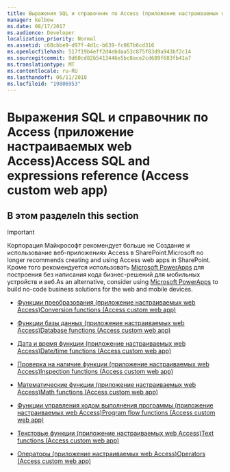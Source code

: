 ```yaml
---
title: Выражения SQL и справочник по Access (приложение настраиваемых web Access)
manager: kelbow
ms.date: 08/17/2017
ms.audience: Developer
localization_priority: Normal
ms.assetid: c68cbbe9-d97f-4d1c-b639-fc067b6cd316
ms.openlocfilehash: 517f19b4eff2d4ebdaa53c875f83d9a943bf2c14
ms.sourcegitcommit: 9d60cd82b5413446e5bc8ace2cd689f683fb41a7
ms.translationtype: MT
ms.contentlocale: ru-RU
ms.lasthandoff: 06/11/2018
ms.locfileid: "19806953"
---
```

# <a name="access-sql-and-expressions-reference-access-custom-web-app"></a><span data-ttu-id="8a783-102">Выражения SQL и справочник по Access (приложение настраиваемых web Access)</span><span class="sxs-lookup"><span data-stu-id="8a783-102">Access SQL and expressions reference (Access custom web app)</span></span>

## <a name="in-this-section"></a><span data-ttu-id="8a783-103">В этом разделе</span><span class="sxs-lookup"><span data-stu-id="8a783-103">In this section</span></span>

> [!IMPORTANT]
> <span data-ttu-id="8a783-104">Корпорация Майкрософт рекомендует больше не Создание и использование веб-приложениях Access в SharePoint.</span><span class="sxs-lookup"><span data-stu-id="8a783-104">Microsoft no longer recommends creating and using Access web apps in SharePoint.</span></span> <span data-ttu-id="8a783-105">Кроме того рекомендуется использовать [Microsoft PowerApps](https://powerapps.microsoft.com/en-us/) для построения без написания кода бизнес-решений для мобильных устройств и веб.</span><span class="sxs-lookup"><span data-stu-id="8a783-105">As an alternative, consider using [Microsoft PowerApps](https://powerapps.microsoft.com/en-us/) to build no-code business solutions for the web and mobile devices.</span></span> 
  
- [<span data-ttu-id="8a783-106">Функции преобразования (приложение настраиваемых web Access)</span><span class="sxs-lookup"><span data-stu-id="8a783-106">Conversion functions (Access custom web app)</span></span>](conversion-functions-access-custom-web-app.md)
    
- [<span data-ttu-id="8a783-107">Функции базы данных (приложение настраиваемых web Access)</span><span class="sxs-lookup"><span data-stu-id="8a783-107">Database functions (Access custom web app)</span></span>](database-functions-access-custom-web-app.md)
    
- [<span data-ttu-id="8a783-108">Дата и время функции (приложение настраиваемых web Access)</span><span class="sxs-lookup"><span data-stu-id="8a783-108">Date/time functions (Access custom web app)</span></span>](date-time-functionsaccess-custom-web-app.md)
    
- [<span data-ttu-id="8a783-109">Проверка на наличие функции (приложение настраиваемых web Access)</span><span class="sxs-lookup"><span data-stu-id="8a783-109">Inspection functions (Access custom web app)</span></span>](inspection-functions-access-custom-web-app.md)
    
- [<span data-ttu-id="8a783-110">Математические функции (приложение настраиваемых web Access)</span><span class="sxs-lookup"><span data-stu-id="8a783-110">Math functions (Access custom web app)</span></span>](math-functions-access-custom-web-app.md)
    
- [<span data-ttu-id="8a783-111">Функции управления ходом выполнения программы (приложение настраиваемых web Access)</span><span class="sxs-lookup"><span data-stu-id="8a783-111">Program flow functions (Access custom web app)</span></span>](program-flow-functions-access-custom-web-app.md)
    
- [<span data-ttu-id="8a783-112">Текстовые функции (приложение настраиваемых web Access)</span><span class="sxs-lookup"><span data-stu-id="8a783-112">Text functions (Access custom web app)</span></span>](text-functions-access-custom-web-app.md)
    
- [<span data-ttu-id="8a783-113">Операторы (приложение настраиваемых web Access)</span><span class="sxs-lookup"><span data-stu-id="8a783-113">Operators (Access custom web app)</span></span>](operators-access-custom-web-app.md)
    

